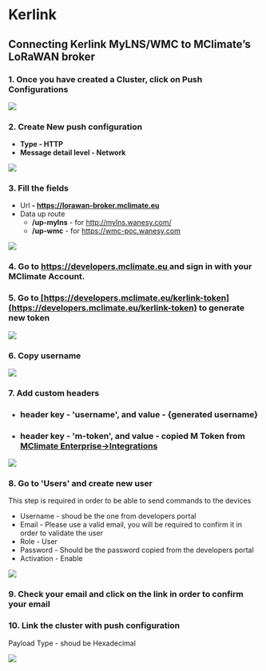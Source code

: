# Kerlink

## **Connecting Kerlink MyLNS/WMC to MClimate’s LoRaWAN broker**

### **1. O**nce you have created a Cluster, click on Push Configurations

![](<../.gitbook/assets/Screenshot 2022-02-01 at 12.09.31.png>)

### **2. Create New push configuration**

* **Type - HTTP**
* **Message detail level - Network**

![](<../.gitbook/assets/Screenshot 2022-02-01 at 11.55.27.png>)

### **3. Fill the fields**&#x20;

* Url **- https://lorawan-broker.mclimate.eu**
* Data up route&#x20;
  * **/up-mylns** - for http://mylns.wanesy.com/
  * **/up-wmc** - for https://wmc-poc.wanesy.com

![](<../.gitbook/assets/Screenshot 2023-02-21 at 19.09.31.png>)

### **4.** Go to [https://developers.mclimate.eu ](https://developers.mclimate.eu)and sign in with your MClimate Account.&#x20;

### 5. Go to[ ](https://developers.mclimate.eu/lorawan-token)[https://developers.mclimate.eu/kerlink-token](https://developers.mclimate.eu/kerlink-token) to generate new token

![](<../.gitbook/assets/Screenshot 2022-02-01 at 11.59.46.png>)

### **6. Copy username**

![](<../.gitbook/assets/Screenshot 2022-02-01 at 12.01.59.png>)

### **7.** Add custom headers

* ### header key - 'username', and value - {generated username}
* ### header key - 'm-token', and value - **copied M Token from** [**MClimate Enterprise->Integrations**](https://enterprise.mclimate.eu/integrations)

![](<../.gitbook/assets/Screenshot 2023-02-21 at 19.10.57.png>)

### **8. Go to 'Users' and create new user**&#x20;

This step is required in order to be able to send commands to the devices

* Username - shoud be the one from developers portal
* Email - Please use a valid email, you will be required to confirm it in order to validate the user
* Role - User
* Password - Should be the password copied from the developers portal
* Activation - Enable&#x20;

![](<../.gitbook/assets/Screenshot 2022-02-01 at 12.03.33.png>)

### **9.** Check your email and click on the link in order to confirm your email

### **10. Link the cluster with push configuration**

Payload Type - shoud be Hexadecimal

![](<../.gitbook/assets/Screenshot 2022-02-01 at 12.27.45.png>)
